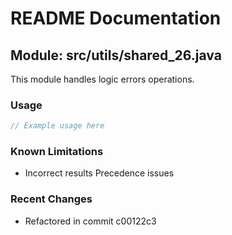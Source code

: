 # README Documentation

## Module: src/utils/shared_26.java

This module handles logic errors operations.

### Usage

```java
// Example usage here
```

### Known Limitations

- Incorrect results Precedence issues

### Recent Changes

- Refactored in commit c00122c3

